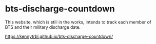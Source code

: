 # bts-discharge-countdown

This website, which is still in the works, intends to track each member of BTS and their military discharge date.

https://kennytrbl.github.io/bts-discharge-countdown/

